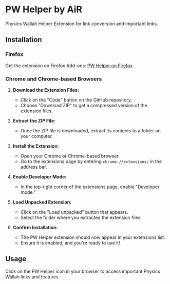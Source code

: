 # PW Helper by AiR

Physics Wallah Helper Extension for link conversion and important links.

## Installation

### Firefox

Get the extension on Firefox Add-ons: [PW Helper on Firefox](https://addons.mozilla.org/en-US/firefox/addon/pw-helper-by-air/)

### Chrome and Chrome-based Browsers

1. **Download the Extension Files:**
   - Click on the "Code" button on the GitHub repository.
   - Choose "Download ZIP" to get a compressed version of the extension files.

2. **Extract the ZIP File:**
   - Once the ZIP file is downloaded, extract its contents to a folder on your computer.

3. **Install the Extension:**
   - Open your Chrome or Chrome-based browser.
   - Go to the extensions page by entering `chrome://extensions/` in the address bar.

4. **Enable Developer Mode:**
   - In the top-right corner of the extensions page, enable "Developer mode."

5. **Load Unpacked Extension:**
   - Click on the "Load unpacked" button that appears.
   - Select the folder where you extracted the extension files.

6. **Confirm Installation:**
   - The PW Helper extension should now appear in your extensions list.
   - Ensure it is enabled, and you're ready to use it!

## Usage

Click on the PW Helper icon in your browser to access important Physics Wallah links and features.
